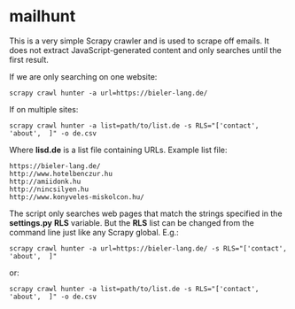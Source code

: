 # mailhunt

This is a very simple Scrapy crawler and is used to scrape off emails. It does not extract JavaScript-generated content and only searches until the first result.


If we are only searching on one website:
```
scrapy crawl hunter -a url=https://bieler-lang.de/
```

If on multiple sites:
```
scrapy crawl hunter -a list=path/to/list.de -s RLS="['contact', 'about',  ]" -o de.csv
```
Where **lisd.de** is a list file containing URLs. Example list file:
```
https://bieler-lang.de/
http://www.hotelbenczur.hu
http://amiidonk.hu
http://nincsilyen.hu
http://www.konyveles-miskolcon.hu/
```

The script only searches web pages that match the strings specified in the **settings.py** **RLS** variable. But the **RLS** list can be changed from the command line just like any Scrapy global. E.g.: 
```
scrapy crawl hunter -a url=https://bieler-lang.de/ -s RLS="['contact', 'about',  ]"
```
or:
```
scrapy crawl hunter -a list=path/to/list.de -s RLS="['contact', 'about',  ]" -o de.csv
```

